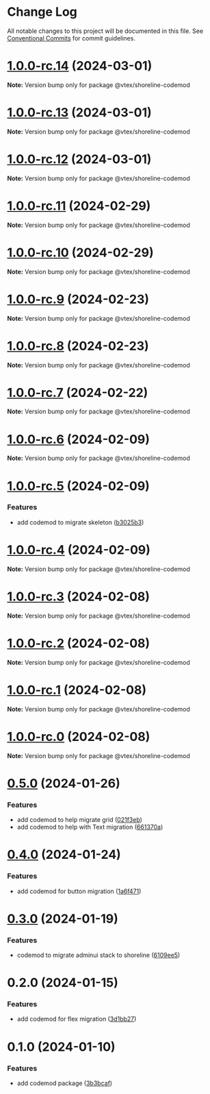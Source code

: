 # Change Log

All notable changes to this project will be documented in this file.
See [Conventional Commits](https://conventionalcommits.org) for commit guidelines.

# [1.0.0-rc.14](https://github.com/vtex/shoreline/compare/@vtex/shoreline-codemod@1.0.0-rc.13...@vtex/shoreline-codemod@1.0.0-rc.14) (2024-03-01)

**Note:** Version bump only for package @vtex/shoreline-codemod

# [1.0.0-rc.13](https://github.com/vtex/shoreline/compare/@vtex/shoreline-codemod@1.0.0-rc.12...@vtex/shoreline-codemod@1.0.0-rc.13) (2024-03-01)

**Note:** Version bump only for package @vtex/shoreline-codemod

# [1.0.0-rc.12](https://github.com/vtex/shoreline/compare/@vtex/shoreline-codemod@1.0.0-rc.11...@vtex/shoreline-codemod@1.0.0-rc.12) (2024-03-01)

**Note:** Version bump only for package @vtex/shoreline-codemod

# [1.0.0-rc.11](https://github.com/vtex/shoreline/compare/@vtex/shoreline-codemod@1.0.0-rc.10...@vtex/shoreline-codemod@1.0.0-rc.11) (2024-02-29)

**Note:** Version bump only for package @vtex/shoreline-codemod

# [1.0.0-rc.10](https://github.com/vtex/shoreline/compare/@vtex/shoreline-codemod@1.0.0-rc.9...@vtex/shoreline-codemod@1.0.0-rc.10) (2024-02-29)

**Note:** Version bump only for package @vtex/shoreline-codemod

# [1.0.0-rc.9](https://github.com/vtex/shoreline/compare/@vtex/shoreline-codemod@1.0.0-rc.8...@vtex/shoreline-codemod@1.0.0-rc.9) (2024-02-23)

**Note:** Version bump only for package @vtex/shoreline-codemod

# [1.0.0-rc.8](https://github.com/vtex/shoreline/compare/@vtex/shoreline-codemod@1.0.0-rc.7...@vtex/shoreline-codemod@1.0.0-rc.8) (2024-02-23)

**Note:** Version bump only for package @vtex/shoreline-codemod

# [1.0.0-rc.7](https://github.com/vtex/shoreline/compare/@vtex/shoreline-codemod@1.0.0-rc.6...@vtex/shoreline-codemod@1.0.0-rc.7) (2024-02-22)

**Note:** Version bump only for package @vtex/shoreline-codemod

# [1.0.0-rc.6](https://github.com/vtex/shoreline/compare/@vtex/shoreline-codemod@1.0.0-rc.5...@vtex/shoreline-codemod@1.0.0-rc.6) (2024-02-09)

**Note:** Version bump only for package @vtex/shoreline-codemod

# [1.0.0-rc.5](https://github.com/vtex/shoreline/compare/@vtex/shoreline-codemod@1.0.0-rc.4...@vtex/shoreline-codemod@1.0.0-rc.5) (2024-02-09)

### Features

- add codemod to migrate skeleton ([b3025b3](https://github.com/vtex/shoreline/commit/b3025b3fbd7901642efd81097b25a2892ebb719b))

# [1.0.0-rc.4](https://github.com/vtex/shoreline/compare/@vtex/shoreline-codemod@1.0.0-rc.3...@vtex/shoreline-codemod@1.0.0-rc.4) (2024-02-09)

**Note:** Version bump only for package @vtex/shoreline-codemod

# [1.0.0-rc.3](https://github.com/vtex/shoreline/compare/@vtex/shoreline-codemod@1.0.0-rc.2...@vtex/shoreline-codemod@1.0.0-rc.3) (2024-02-08)

**Note:** Version bump only for package @vtex/shoreline-codemod

# [1.0.0-rc.2](https://github.com/vtex/shoreline/compare/@vtex/shoreline-codemod@1.0.0-rc.1...@vtex/shoreline-codemod@1.0.0-rc.2) (2024-02-08)

**Note:** Version bump only for package @vtex/shoreline-codemod

# [1.0.0-rc.1](https://github.com/vtex/shoreline/compare/@vtex/shoreline-codemod@1.0.0-rc.0...@vtex/shoreline-codemod@1.0.0-rc.1) (2024-02-08)

**Note:** Version bump only for package @vtex/shoreline-codemod

# [1.0.0-rc.0](https://github.com/vtex/shoreline/compare/@vtex/shoreline-codemod@0.5.0...@vtex/shoreline-codemod@1.0.0-rc.0) (2024-02-08)

**Note:** Version bump only for package @vtex/shoreline-codemod

# [0.5.0](https://github.com/vtex/shoreline/compare/@vtex/shoreline-codemod@0.4.0...@vtex/shoreline-codemod@0.5.0) (2024-01-26)

### Features

- add codemod to help migrate grid ([021f3eb](https://github.com/vtex/shoreline/commit/021f3ebb3acd3692c6fc4a6b29723db8526ac144))
- add codemod to help with Text migration ([661370a](https://github.com/vtex/shoreline/commit/661370a7c9cc65dee75b80dce8f1d2738c1b08e9))

# [0.4.0](https://github.com/vtex/shoreline/compare/@vtex/shoreline-codemod@0.3.0...@vtex/shoreline-codemod@0.4.0) (2024-01-24)

### Features

- add codemod for button migration ([1a6f471](https://github.com/vtex/shoreline/commit/1a6f471b4e4b0a8c2784bed55fee270b7257396e))

# [0.3.0](https://github.com/vtex/shoreline/compare/@vtex/shoreline-codemod@0.2.0...@vtex/shoreline-codemod@0.3.0) (2024-01-19)

### Features

- codemod to migrate adminui stack to shoreline ([6109ee5](https://github.com/vtex/shoreline/commit/6109ee5c5e9496c8c9a0cde029135c6a67982fbf))

# 0.2.0 (2024-01-15)

### Features

- add codemod for flex migration ([3d1bb27](https://github.com/vtex/shoreline/commit/3d1bb27bd5a575ed32ef35b6b1c874580728971a))

# 0.1.0 (2024-01-10)

### Features

- add codemod package ([3b3bcaf](https://github.com/vtex/shoreline/commit/3b3bcaf681a8d1e1d43311792eebab395a627a05))
